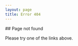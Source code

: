 ```yaml
---
layout: page
title: Error 404
---
```


<div markdown="1" class="leftcol widecol">
## Page not found

Please try one of the links above.
</div>
